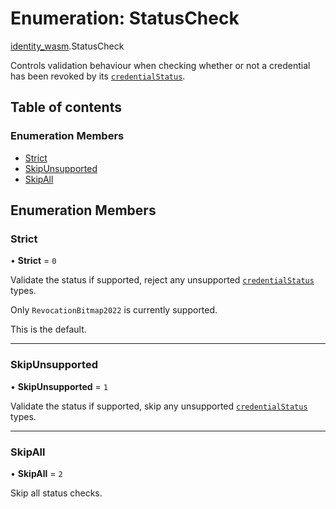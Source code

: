 # Enumeration: StatusCheck

[identity\_wasm](../modules/identity_wasm.md).StatusCheck

Controls validation behaviour when checking whether or not a credential has been revoked by its
[`credentialStatus`](https://www.w3.org/TR/vc-data-model/#status).

## Table of contents

### Enumeration Members

- [Strict](identity_wasm.StatusCheck.md#strict)
- [SkipUnsupported](identity_wasm.StatusCheck.md#skipunsupported)
- [SkipAll](identity_wasm.StatusCheck.md#skipall)

## Enumeration Members

### Strict

• **Strict** = ``0``

Validate the status if supported, reject any unsupported
[`credentialStatus`](https://www.w3.org/TR/vc-data-model/#status) types.

Only `RevocationBitmap2022` is currently supported.

This is the default.

___

### SkipUnsupported

• **SkipUnsupported** = ``1``

Validate the status if supported, skip any unsupported
[`credentialStatus`](https://www.w3.org/TR/vc-data-model/#status) types.

___

### SkipAll

• **SkipAll** = ``2``

Skip all status checks.
